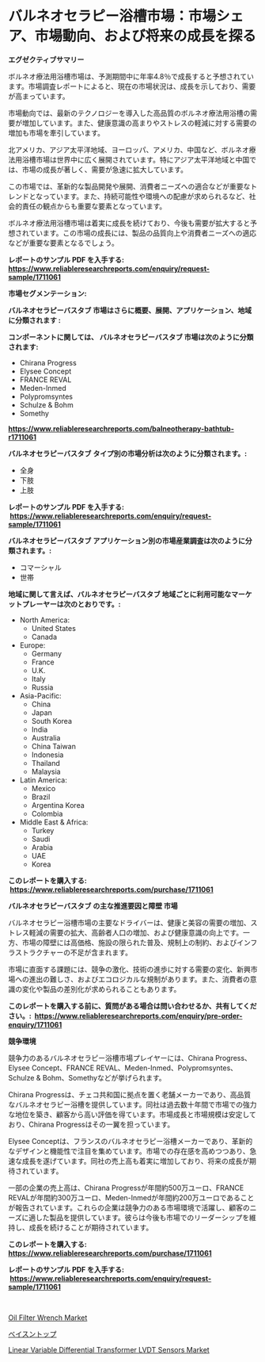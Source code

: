 <p><h1>バルネオセラピー浴槽市場：市場シェア、市場動向、および将来の成長を探る</h1></p><p><strong>エグゼクティブサマリー</strong></p>
<p><p>ボルネオ療法用浴槽市場は、予測期間中に年率4.8％で成長すると予想されています。市場調査レポートによると、現在の市場状況は、成長を示しており、需要が高まっています。</p><p>市場動向では、最新のテクノロジーを導入した高品質のボルネオ療法用浴槽の需要が増加しています。また、健康意識の高まりやストレスの軽減に対する需要の増加も市場を牽引しています。</p><p>北アメリカ、アジア太平洋地域、ヨーロッパ、アメリカ、中国など、ボルネオ療法用浴槽市場は世界中に広く展開されています。特にアジア太平洋地域と中国では、市場の成長が著しく、需要が急速に拡大しています。</p><p>この市場では、革新的な製品開発や展開、消費者ニーズへの適合などが重要なトレンドとなっています。また、持続可能性や環境への配慮が求められるなど、社会的責任の観点からも重要な要素となっています。</p><p>ボルネオ療法用浴槽市場は着実に成長を続けており、今後も需要が拡大すると予想されています。この市場の成長には、製品の品質向上や消費者ニーズへの適応などが重要な要素となるでしょう。</p></p>
<p><strong>レポートのサンプル PDF を入手する: <a href="https://www.reliableresearchreports.com/enquiry/request-sample/1711061">https://www.reliableresearchreports.com/enquiry/request-sample/1711061</a></strong></p>
<p><strong>市場セグメンテーション:</strong></p>
<p><strong> バルネオセラピーバスタブ 市場はさらに概要、展開、アプリケーション、地域に分類されます :</strong></p>
<p><strong>コンポーネントに関しては、 バルネオセラピーバスタブ 市場は次のように分類されます: &nbsp;</strong></p>
<p><ul><li>Chirana Progress</li><li>Elysee Concept</li><li>FRANCE REVAL</li><li>Meden-Inmed</li><li>Polypromsyntes</li><li>Schulze & Bohm</li><li>Somethy</li></ul></p>
<p><strong><a href="https://www.reliableresearchreports.com/balneotherapy-bathtub-r1711061">https://www.reliableresearchreports.com/balneotherapy-bathtub-r1711061</a></strong></p>
<p><strong> バルネオセラピーバスタブ タイプ別の市場分析は次のように分類されます。:</strong></p>
<p><ul><li>全身</li><li>下肢</li><li>上肢</li></ul></p>
<p><strong>レポートのサンプル PDF を入手する: &nbsp;<a href="https://www.reliableresearchreports.com/enquiry/request-sample/1711061">https://www.reliableresearchreports.com/enquiry/request-sample/1711061</a></strong></p>
<p><strong> バルネオセラピーバスタブ アプリケーション別の市場産業調査は次のように分類されます。:</strong></p>
<p><ul><li>コマーシャル</li><li>世帯</li></ul></p>
<p><strong>地域に関して言えば、バルネオセラピーバスタブ 地域ごとに利用可能なマーケットプレーヤーは次のとおりです。:</strong></p>
<p><ul>
    <li>
        North America:
        <ul>
            <li>United States</li>
            <li>Canada</li>
        </ul>
    </li>
    <li>
        Europe:
        <ul>
            <li>Germany</li>
            <li>France</li>
            <li>U.K.</li>
            <li>Italy</li>
            <li>Russia</li>
        </ul>
    </li>
    <li>
        Asia-Pacific:
        <ul>
            <li>China</li>
            <li>Japan</li>
            <li>South Korea</li>
            <li>India</li>
            <li>Australia</li>
            <li>China Taiwan</li>
            <li>Indonesia</li>
            <li>Thailand</li>
            <li>Malaysia</li>
        </ul>
    </li>
    <li>
        Latin America:
        <ul>
            <li>Mexico</li>
            <li>Brazil</li>
            <li>Argentina Korea</li>
            <li>Colombia</li>
        </ul>
    </li>
    <li>
        Middle East & Africa:
        <ul>
            <li>Turkey</li>
            <li>Saudi</li>
            <li>Arabia</li>
            <li>UAE</li>
            <li>Korea</li>
        </ul>
    </li>
    </ul></p>
<p><strong>このレポートを購入する: &nbsp;<a href="https://www.reliableresearchreports.com/purchase/1711061">https://www.reliableresearchreports.com/purchase/1711061</a></strong></p>
<p><strong>バルネオセラピーバスタブ の主な推進要因と障壁 市場</strong></p>
<p><p>バルネオセラピー浴槽市場の主要なドライバーは、健康と美容の需要の増加、ストレス軽減の需要の拡大、高齢者人口の増加、および健康意識の向上です。一方、市場の障壁には高価格、施設の限られた普及、規制上の制約、およびインフラストラクチャーの不足が含まれます。</p><p>市場に直面する課題には、競争の激化、技術の進歩に対する需要の変化、新興市場への進出の難しさ、およびエコロジカルな規制があります。また、消費者の意識の変化や製品の差別化が求められることもあります。</p></p>
<p><strong>このレポートを購入する前に、質問がある場合は問い合わせるか、共有してください。:&nbsp; <a href="https://www.reliableresearchreports.com/enquiry/pre-order-enquiry/1711061">https://www.reliableresearchreports.com/enquiry/pre-order-enquiry/1711061</a></strong></p>
<p><strong>競争環境</strong></p>
<p><p>競争力のあるバルネオセラピー浴槽市場プレイヤーには、Chirana Progress、Elysee Concept、FRANCE REVAL、Meden-Inmed、Polypromsyntes、Schulze & Bohm、Somethyなどが挙げられます。</p><p>Chirana Progressは、チェコ共和国に拠点を置く老舗メーカーであり、高品質なバルネオセラピー浴槽を提供しています。同社は過去数十年間で市場での強力な地位を築き、顧客から高い評価を得ています。市場成長と市場規模は安定しており、Chirana Progressはその一翼を担っています。</p><p>Elysee Conceptは、フランスのバルネオセラピー浴槽メーカーであり、革新的なデザインと機能性で注目を集めています。市場での存在感を高めつつあり、急速な成長を遂げています。同社の売上高も着実に増加しており、将来の成長が期待されています。</p><p>一部の企業の売上高は、Chirana Progressが年間約500万ユーロ、FRANCE REVALが年間約300万ユーロ、Meden-Inmedが年間約200万ユーロであることが報告されています。これらの企業は競争力のある市場環境で活躍し、顧客のニーズに適した製品を提供しています。彼らは今後も市場でのリーダーシップを維持し、成長を続けることが期待されています。</p></p>
<p><strong>このレポートを購入する: &nbsp; <a href="https://www.reliableresearchreports.com/purchase/1711061">https://www.reliableresearchreports.com/purchase/1711061</a></strong></p>
<p><strong>レポートのサンプル PDF を入手する: &nbsp;<a href="https://www.reliableresearchreports.com/enquiry/request-sample/1711061">https://www.reliableresearchreports.com/enquiry/request-sample/1711061</a></strong><strong></strong></p>
<p>&nbsp;</p>
<p><p><a href="https://github.com/okotobwrhuteie/Market-Research-Report-List-2/blob/main/oil-filter-wrench-market.md">Oil Filter Wrench Market</a></p><p><a href="https://github.com/SarahFahey88/Market-Research-Report-List-1/blob/main/449360627647.md">ベイスントップ</a></p><p><a href="https://pretty-mail-caf.notion.site/Linear-Variable-Differential-Transformer-LVDT-Sensors-Market-Insights-into-Market-CAGR-Market-Tren-4df3ecc0ac44456c9bd938a6fbac69c0">Linear Variable Differential Transformer LVDT Sensors Market</a></p></p>